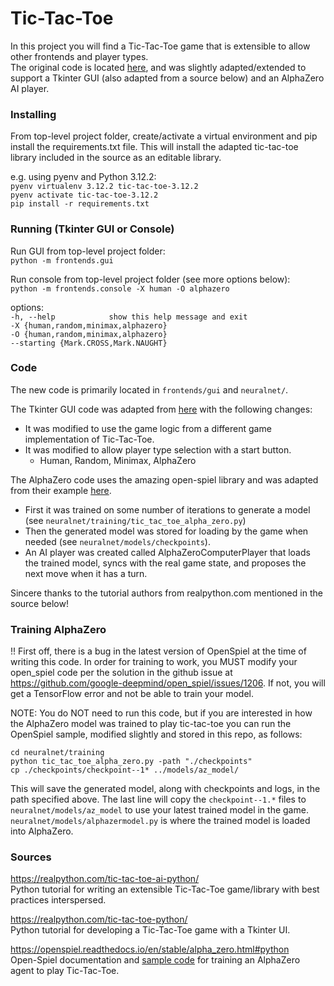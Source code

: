 # Tic-Tac-Toe

In this project you will find a Tic-Tac-Toe game that is extensible to allow 
other frontends and player types. \
The original code is located [here](https://realpython.com/tic-tac-toe-ai-python/), and was slightly adapted/extended to support 
a Tkinter GUI (also adapted from a source below) and an AlphaZero AI player.

### Installing

From top-level project folder, create/activate a virtual environment and 
pip install the requirements.txt file. This will install the adapted
tic-tac-toe library included in the source as an editable library.

e.g. using pyenv and Python 3.12.2: \
`pyenv virtualenv 3.12.2 tic-tac-toe-3.12.2` \
`pyenv activate tic-tac-toe-3.12.2` \
`pip install -r requirements.txt`

### Running (Tkinter GUI or Console)

Run GUI from top-level project folder:\
`python -m frontends.gui`

Run console from top-level project folder (see more options below): \
`python -m frontends.console -X human -O alphazero`

options: \
  `-h, --help            show this help message and exit` \
  `-X {human,random,minimax,alphazero}` \
  `-O {human,random,minimax,alphazero}` \
  `--starting {Mark.CROSS,Mark.NAUGHT}`


### Code

The new code is primarily located in `frontends/gui` and `neuralnet/`.

The Tkinter GUI code was adapted from [here](https://realpython.com/tic-tac-toe-python/) with the following changes:

* It was modified to use the game logic from a different game implementation of Tic-Tac-Toe.
* It was modified to allow player type selection with a start button.
  * Human, Random, Minimax, AlphaZero

The AlphaZero code uses the amazing open-spiel library and was adapted from their example [here](https://github.com/google-deepmind/open_spiel/blob/master/open_spiel/python/examples/tic_tac_toe_alpha_zero.py).

* First it was trained on some number of iterations to generate a model (see `neuralnet/training/tic_tac_toe_alpha_zero.py`)
* Then the generated model was stored for loading by the game when needed (see `neuralnet/models/checkpoints`).
* An AI player was created called AlphaZeroComputerPlayer that loads the trained model, syncs with the real game state, and proposes the next move when it has a turn.

Sincere thanks to the tutorial authors from realpython.com mentioned in the source below!

### Training AlphaZero

!! First off, there is a bug in the latest version of OpenSpiel at the time of writing this code.
In order for training to work, you MUST modify your open_spiel code per the solution in the github issue at https://github.com/google-deepmind/open_spiel/issues/1206.
If not, you will get a TensorFlow error and not be able to train your model.

NOTE: You do NOT need to run this code, but if you are interested in how the AlphaZero model was trained to play tic-tac-toe
you can run the OpenSpiel sample, modified slightly and stored in this repo, as follows:

`cd neuralnet/training` \
`python tic_tac_toe_alpha_zero.py -path "./checkpoints"` \
`cp ./checkpoints/checkpoint--1* ../models/az_model/`

This will save the generated model, along with checkpoints and logs, in the path specified above.
The last line will copy the `checkpoint--1.*` files to `neuralnet/models/az_model` to use your latest trained model in the game. \
`neuralnet/models/alphazermodel.py` is where the trained model is loaded into AlphaZero.

### Sources

https://realpython.com/tic-tac-toe-ai-python/ \
Python tutorial for writing an extensible Tic-Tac-Toe game/library with best practices interspersed.

https://realpython.com/tic-tac-toe-python/ \
Python tutorial for developing a Tic-Tac-Toe game with a Tkinter UI. 

https://openspiel.readthedocs.io/en/stable/alpha_zero.html#python \
Open-Spiel documentation and [sample code](https://github.com/google-deepmind/open_spiel/blob/master/open_spiel/python/examples/tic_tac_toe_alpha_zero.py) for training an AlphaZero agent to play Tic-Tac-Toe.